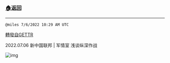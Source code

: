 ###  [:house:返回](README.md)
---


`@miles 7/6/2022 10:29 AM UTC`

[轉發自GETTR](https://gettr.com/post/p1h8wax7fbf)

2022.07.06 新中国联邦 | 军情室 浅谈纵深作战

![img](https://media.gettr.com/group23/origin/2022/06/06/11/432fdac6-af9f-27a8-9347-d6f6c3f62a9f/6383d6c383a688bc0ce747d8282e44b3.jpeg)
